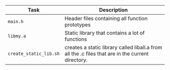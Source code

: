 | Task | Description |
| ---- | ----------- |
| `main.h` | Header files containing all function prototypes |
| `libmy.a` | Static library that contains a lot of functions |
| `create_static_lib.sh` | creates a static library called liball.a from all the .c files that are in the current directory. |
